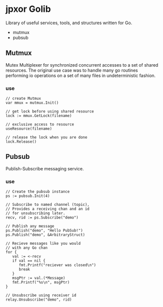 # jpxor Golib
Library of useful services, tools, and structures written for Go.
- mutmux
- pubsub

## Mutmux
Mutex Multiplexer for synchronized concurrent accesses to a set of shared resources. The original use case was to handle many go routines performing io operations on a set of many files in undeterministic fashion.

### use
```
// create Mutmux
var mmux = mutmux.Init()

// get lock before using shared resource
lock := mmux.GetLock(filename)

// exclusive access to resource
useResource(filename)

// release the lock when you are done
lock.Release()
```

## Pubsub
Publish-Subscribe messaging service.

### use
```
// Create the pubsub instance
ps := pubsub.Init(4)

// Subscribe to named channel (topic), 
// Provides a receiving chan and an id
// for unsubscribing later.
recv, rid := ps.Subscribe("demo")

// Publish any message
ps.Publish("demo", "Hello PubSub!")
ps.Publish("demo", &ArbitraryStruct)

// Recieve messages like you would
// with any Go chan
for {
   val := <-recv
   if val == nil {
      fmt.Printf("reciever was closed\n")
      break
   }
   msgPtr := val.(*Message)
   fmt.Printf("%s\n", msgPtr)
}

// Unsubscribe using receiver id
relay.Unsubscribe("demo", rid)
```

